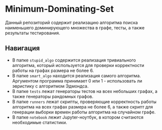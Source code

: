 # Minimum-Dominating-Set

Данный репозиторий содержит реализацию алгоритма поиска наименьшего доминирующего множества в графе, тесты, а также результаты тестирования.

## Навигация

- В папке `stupid_algo` содержится реализация тривиального алгоритма, который используется для проверки корректности работы на графах размера не более 6.
- В папке `smart_algo` находится реализация самого алгоритма. Аргументом программа принимает 0 или 1 - использовать ли эвристику с алгоритмом Эдмондса.
- В папке `tests` лежат генераторы тестов на всех небольших графах, а также генераторы рандомных графов.
- В папке `runners` лежат скрипты, проверяющие корректность работы алгоритма на всех графах размера не более 6, а также скрипт для генерации выборки времен работы алгоритма на случайном графе.
- В папке `notebook` лежит Jupyter-ноутбук, в котором считаются необходимые статистики.
